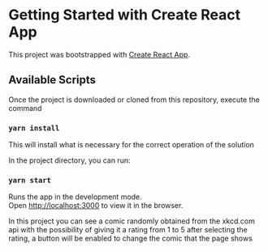 # Getting Started with Create React App

This project was bootstrapped with [Create React App](https://github.com/facebook/create-react-app).

## Available Scripts 

Once the project is downloaded or cloned from this repository, execute the command

### `yarn install`

This will install what is necessary for the correct operation of the solution

In the project directory, you can run:

### `yarn start`

Runs the app in the development mode.\
Open [http://localhost:3000](http://localhost:3000) to view it in the browser.

In this project you can see a comic randomly obtained from the xkcd.com api with the possibility of giving it a rating from 1 to 5 after selecting the rating, a button will be enabled to change the comic that the page shows
